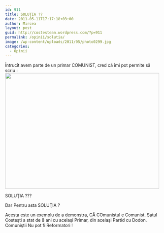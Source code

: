 ```yaml
---
id: 911
title: SOLUŢIA ??
date: 2011-05-11T17:17:18+03:00
author: Mircea
layout: post
guid: http://costestean.wordpress.com/?p=911
permalink: /opinii/solutia/
image: /wp-content/uploads/2011/05/photo0299.jpg
categories:
  - Opinii
---
```

Întrucît avem parte de un primar COMUNIST, cred că îmi pot permite să scriu :  
<a href="http://costestean.wordpress.com/2011/05/11/solutia/photo0295/" rel="attachment wp-att-912"><img class="aligncenter size-full wp-image-912" title="Photo0295" src="http://costestean.files.wordpress.com/2011/05/photo0295.jpg" alt="" width="500" height="375" /></a>

SOLUŢIA ???

Dar Pentru asta SOLUŢIA ?

Acesta este un exemplu de a demonstra, CĂ COmunistul e Comunist. Satul Costeşti a stat de 8 ani cu acelaşi Primar, din acelaşi Partid cu Dodon. Comuniştii Nu pot fi Reformatori !